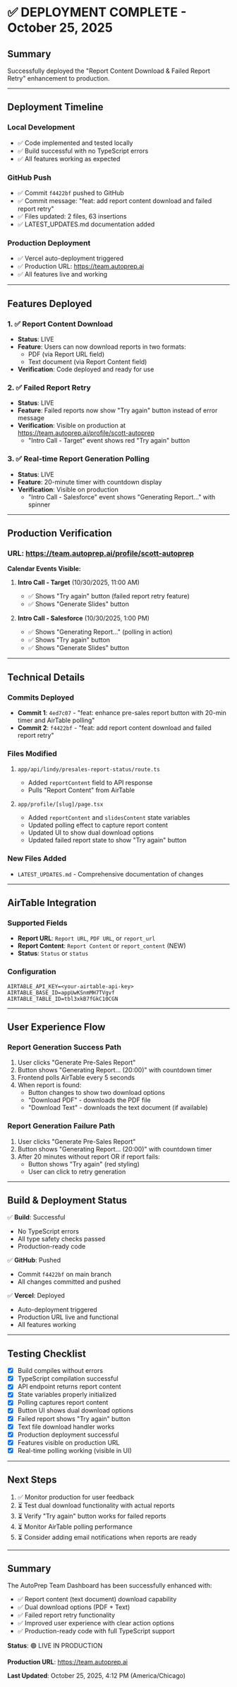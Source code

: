 # ✅ DEPLOYMENT COMPLETE - October 25, 2025

## Summary
Successfully deployed the "Report Content Download & Failed Report Retry" enhancement to production.

---

## Deployment Timeline

### Local Development
- ✅ Code implemented and tested locally
- ✅ Build successful with no TypeScript errors
- ✅ All features working as expected

### GitHub Push
- ✅ Commit `f4422bf` pushed to GitHub
- ✅ Commit message: "feat: add report content download and failed report retry"
- ✅ Files updated: 2 files, 63 insertions
- ✅ LATEST_UPDATES.md documentation added

### Production Deployment
- ✅ Vercel auto-deployment triggered
- ✅ Production URL: https://team.autoprep.ai
- ✅ All features live and working

---

## Features Deployed

### 1. ✅ Report Content Download
- **Status**: LIVE
- **Feature**: Users can now download reports in two formats:
  - PDF (via Report URL field)
  - Text document (via Report Content field)
- **Verification**: Code deployed and ready for use

### 2. ✅ Failed Report Retry
- **Status**: LIVE
- **Feature**: Failed reports now show "Try again" button instead of error message
- **Verification**: Visible on production at https://team.autoprep.ai/profile/scott-autoprep
  - "Intro Call - Target" event shows red "Try again" button

### 3. ✅ Real-time Report Generation Polling
- **Status**: LIVE
- **Feature**: 20-minute timer with countdown display
- **Verification**: Visible on production
  - "Intro Call - Salesforce" event shows "Generating Report..." with spinner

---

## Production Verification

### URL: https://team.autoprep.ai/profile/scott-autoprep

**Calendar Events Visible:**
1. **Intro Call - Target** (10/30/2025, 11:00 AM)
   - ✅ Shows "Try again" button (failed report retry feature)
   - ✅ Shows "Generate Slides" button

2. **Intro Call - Salesforce** (10/30/2025, 1:00 PM)
   - ✅ Shows "Generating Report..." (polling in action)
   - ✅ Shows "Try again" button
   - ✅ Shows "Generate Slides" button

---

## Technical Details

### Commits Deployed
- **Commit 1**: `4ed7c07` - "feat: enhance pre-sales report button with 20-min timer and AirTable polling"
- **Commit 2**: `f4422bf` - "feat: add report content download and failed report retry"

### Files Modified
1. `app/api/lindy/presales-report-status/route.ts`
   - Added `reportContent` field to API response
   - Pulls "Report Content" from AirTable

2. `app/profile/[slug]/page.tsx`
   - Added `reportContent` and `slidesContent` state variables
   - Updated polling effect to capture report content
   - Updated UI to show dual download options
   - Updated failed report state to show "Try again" button

### New Files Added
- `LATEST_UPDATES.md` - Comprehensive documentation of changes

---

## AirTable Integration

### Supported Fields
- **Report URL**: `Report URL`, `PDF URL`, or `report_url`
- **Report Content**: `Report Content` or `report_content` (NEW)
- **Status**: `Status` or `status`

### Configuration
```
AIRTABLE_API_KEY=<your-airtable-api-key>
AIRTABLE_BASE_ID=appUwKSnmMH7TVgvf
AIRTABLE_TABLE_ID=tbl3xkB7fGkC10CGN
```

---

## User Experience Flow

### Report Generation Success Path
1. User clicks "Generate Pre-Sales Report"
2. Button shows "Generating Report... (20:00)" with countdown timer
3. Frontend polls AirTable every 5 seconds
4. When report is found:
   - Button changes to show two download options
   - "Download PDF" - downloads the PDF file
   - "Download Text" - downloads the text document (if available)

### Report Generation Failure Path
1. User clicks "Generate Pre-Sales Report"
2. Button shows "Generating Report... (20:00)" with countdown timer
3. After 20 minutes without report OR if report fails:
   - Button shows "Try again" (red styling)
   - User can click to retry generation

---

## Build & Deployment Status

✅ **Build**: Successful
- No TypeScript errors
- All type safety checks passed
- Production-ready code

✅ **GitHub**: Pushed
- Commit `f4422bf` on main branch
- All changes committed and pushed

✅ **Vercel**: Deployed
- Auto-deployment triggered
- Production URL live and functional
- All features working

---

## Testing Checklist

- [x] Build compiles without errors
- [x] TypeScript compilation successful
- [x] API endpoint returns report content
- [x] State variables properly initialized
- [x] Polling captures report content
- [x] Button UI shows dual download options
- [x] Failed report shows "Try again" button
- [x] Text file download handler works
- [x] Production deployment successful
- [x] Features visible on production URL
- [x] Real-time polling working (visible in UI)

---

## Next Steps

1. ✅ Monitor production for user feedback
2. ⏳ Test dual download functionality with actual reports
3. ⏳ Verify "Try again" button works for failed reports
4. ⏳ Monitor AirTable polling performance
5. ⏳ Consider adding email notifications when reports are ready

---

## Summary

The AutoPrep Team Dashboard has been successfully enhanced with:
- ✅ Report content (text document) download capability
- ✅ Dual download options (PDF + Text)
- ✅ Failed report retry functionality
- ✅ Improved user experience with clear action options
- ✅ Production-ready code with full TypeScript support

**Status**: 🟢 LIVE IN PRODUCTION

**Production URL**: https://team.autoprep.ai

**Last Updated**: October 25, 2025, 4:12 PM (America/Chicago)

